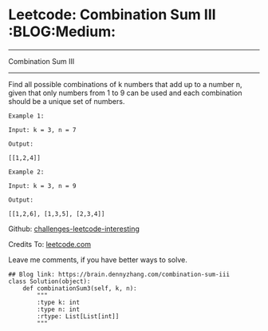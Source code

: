 # Leetcode: Combination Sum III     :BLOG:Medium:


---

Combination Sum III  

---

Find all possible combinations of k numbers that add up to a number n, given that only numbers from 1 to 9 can be used and each combination should be a unique set of numbers.  

    Example 1:
    
    Input: k = 3, n = 7
    
    Output:
    
    [[1,2,4]]

    Example 2:
    
    Input: k = 3, n = 9
    
    Output:
    
    [[1,2,6], [1,3,5], [2,3,4]]

Github: [challenges-leetcode-interesting](https://github.com/DennyZhang/challenges-leetcode-interesting/tree/master/combination-sum-iii)  

Credits To: [leetcode.com](https://leetcode.com/problems/combination-sum-iii/description/)  

Leave me comments, if you have better ways to solve.  

    ## Blog link: https://brain.dennyzhang.com/combination-sum-iii
    class Solution(object):
        def combinationSum3(self, k, n):
            """
            :type k: int
            :type n: int
            :rtype: List[List[int]]
            """